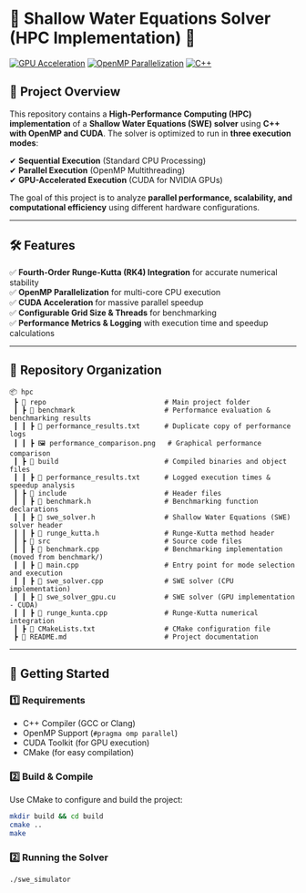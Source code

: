 # 🌊 Shallow Water Equations Solver (HPC Implementation) 🚀  

[![GPU Acceleration](https://img.shields.io/badge/GPU-Accelerated-blue)](https://developer.nvidia.com/cuda-zone)
[![OpenMP Parallelization](https://img.shields.io/badge/OpenMP-Supported-orange)](https://www.openmp.org/)
[![C++](https://img.shields.io/badge/Language-C++-blue)](https://isocpp.org/)

## 📌 Project Overview  
This repository contains a **High-Performance Computing (HPC) implementation** of a **Shallow Water Equations (SWE) solver** using **C++ with OpenMP and CUDA**. The solver is optimized to run in **three execution modes**:  

✔ **Sequential Execution** (Standard CPU Processing)  
✔ **Parallel Execution** (OpenMP Multithreading)  
✔ **GPU-Accelerated Execution** (CUDA for NVIDIA GPUs)  

The goal of this project is to analyze **parallel performance, scalability, and computational efficiency** using different hardware configurations.

---

## 🛠️ Features  
✅ **Fourth-Order Runge-Kutta (RK4) Integration** for accurate numerical stability  
✅ **OpenMP Parallelization** for multi-core CPU execution  
✅ **CUDA Acceleration** for massive parallel speedup  
✅ **Configurable Grid Size & Threads** for benchmarking  
✅ **Performance Metrics & Logging** with execution time and speedup calculations  

---

## 📁 Repository Organization  

```plaintext
📦 hpc  
 ┣ 📂 repo                             # Main project folder  
 ┃ ┣ 📂 benchmark                      # Performance evaluation & benchmarking results  
 ┃ ┃ ┣ 📜 performance_results.txt      # Duplicate copy of performance logs  
 ┃ ┃ ┣ 🖼️ performance_comparison.png   # Graphical performance comparison  
 ┃ ┣ 📂 build                          # Compiled binaries and object files  
 ┃ ┃ ┣ 📜 performance_results.txt      # Logged execution times & speedup analysis
 ┃ ┣ 📂 include                        # Header files  
 ┃ ┃ ┣ 📜 benchmark.h                  # Benchmarking function declarations  
 ┃ ┃ ┣ 📜 swe_solver.h                 # Shallow Water Equations (SWE) solver header  
 ┃ ┃ ┣ 📜 runge_kutta.h                # Runge-Kutta method header  
 ┃ ┣ 📂 src                            # Source code files  
 ┃ ┃ ┣ 📜 benchmark.cpp                # Benchmarking implementation (moved from benchmark/)  
 ┃ ┃ ┣ 📜 main.cpp                     # Entry point for mode selection and execution  
 ┃ ┃ ┣ 📜 swe_solver.cpp               # SWE solver (CPU implementation)  
 ┃ ┃ ┣ 📜 swe_solver_gpu.cu            # SWE solver (GPU implementation - CUDA)  
 ┃ ┃ ┣ 📜 runge_kunta.cpp              # Runge-Kutta numerical integration  
 ┃ ┣ 📜 CMakeLists.txt                 # CMake configuration file  
 ┣ 📜 README.md                        # Project documentation  
````

---

## 🚀 Getting Started  

### **1️⃣ Requirements**  
- C++ Compiler (GCC or Clang)  
- OpenMP Support (`#pragma omp parallel`)  
- CUDA Toolkit (for GPU execution)  
- CMake (for easy compilation)  

### **2️⃣ Build & Compile**  
Use CMake to configure and build the project:  

```bash
mkdir build && cd build
cmake ..
make
```
### **2️⃣ Running the Solver** 
```bash
./swe_simulator
```









